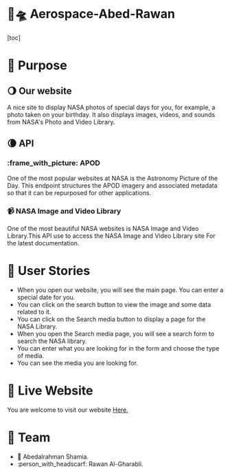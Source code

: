 # :satellite:🛸 Aerospace-Abed-Rawan

[toc]

# :pushpin: Purpose 

## :waning_gibbous_moon: Our website 
A nice site to display NASA photos of special days for you, for example, a photo taken on your birthday. It also displays images, videos, and sounds from NASA's Photo and Video Library.
## :waning_crescent_moon: API 

### :frame_with_picture: APOD 
One of the most popular websites at NASA is the Astronomy Picture of the Day. This endpoint structures the APOD imagery and associated metadata so that it can be repurposed for other applications.

### :video_camera: NASA Image and Video Library 
One of the most beautiful NASA websites is NASA Image and Video Library.This API use to access the NASA Image and Video Library site For the latest documentation.

# :book: User Stories 
* When you open our website, you will see the main page. You can enter a special date for you.
* You can click on the search button to view the image and some data related to it.
* You can click on the Search media button to display a page for the NASA Library.
* When you open the Search media page, you will see a search form to search the NASA library.
* You can enter what you are looking for in the form and choose the type of media.
* You can see the media you are looking for.

# :link: Live Website 

You are welcome to visit our website [Here. ](https://gsg-g11.github.io/Aerospace-Abed-Rawan/)

# :busts_in_silhouette: Team 

* :bearded_person: Abedalrahman Shamia.
* :person_with_headscarf: Rawan Al-Gharabli.